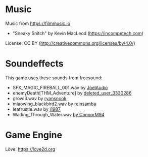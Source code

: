 Music
=====

Music from https://filmmusic.io

* "Sneaky Snitch" by Kevin MacLeod (https://incompetech.com)

License: CC BY (http://creativecommons.org/licenses/by/4.0/)

Soundeffects
============

This game uses these sounds from freesound:
- SFX_MAGIC_FIREBALL_001.wav by [JoelAudio](https://freesound.org/people/JoelAudio/)
- enemyDeath\[THM_Adventure\] by [deleted_user_3330286](https://freesound.org/people/deleted_user_3330286/)
- growl3.wav by [ryansnook](https://freesound.org/people/ryansnook/)
- miaowing_blackbird2.wav by [reinsamba](https://freesound.org/people/reinsamba/)
- leafrustle.wav by [j1987](https://freesound.org/people/j1987/)
- Wading_Through_Water.wav [by ConnorM94](https://freesound.org/people/ConnorM94/)

Game Engine
===========

Löve: https://love2d.org
